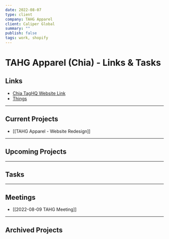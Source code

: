 ```yaml
---
date: 2022-08-07
type: client
company: TAHG Apparel
client: Caliper Global
summary: ""
publish: false
tags: work, shopify
---
```


# TAHG Apparel (Chia) - Links & Tasks

## Links
-   [Chia TagHQ Website Link](https://www.thetahg.com/)
-   [Things](things:///show?id=SaGPXw7KaLWQSVzv5qhaNL)


---

## Current Projects
-  [[TAHG Apparel - Website Redesign]]


---

## Upcoming Projects


---

## Tasks


---

## Meetings
- [[2022-08-09 TAHG Meeting]]

---

## Archived Projects




